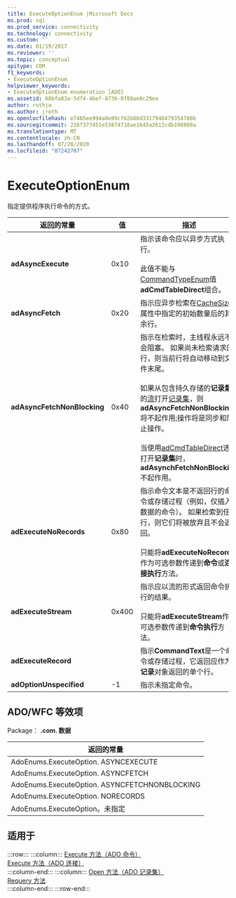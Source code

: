 ```yaml
---
title: ExecuteOptionEnum |Microsoft Docs
ms.prod: sql
ms.prod_service: connectivity
ms.technology: connectivity
ms.custom: ''
ms.date: 01/19/2017
ms.reviewer: ''
ms.topic: conceptual
apitype: COM
f1_keywords:
- ExecuteOptionEnum
helpviewer_keywords:
- ExecuteOptionEnum enumeration [ADO]
ms.assetid: 68bfa83a-5df4-4bef-8736-0f88ae8c29ea
author: rothja
ms.author: jroth
ms.openlocfilehash: e7465ee994a0e09cf62b80d3317948479354780b
ms.sourcegitcommit: 216f377451e53874718ae1645a2611cdb198808a
ms.translationtype: MT
ms.contentlocale: zh-CN
ms.lasthandoff: 07/28/2020
ms.locfileid: "87242707"
---
```

# <a name="executeoptionenum"></a>ExecuteOptionEnum
指定提供程序执行命令的方式。  
  
|返回的常量|值|描述|  
|--------------|-----------|-----------------|  
|**adAsyncExecute**|0x10|指示该命令应以异步方式执行。<br /><br /> 此值不能与[CommandTypeEnum](../../../ado/reference/ado-api/commandtypeenum.md)值**adCmdTableDirect**组合。|  
|**adAsyncFetch**|0x20|指示应异步检索在[CacheSize](../../../ado/reference/ado-api/cachesize-property-ado.md)属性中指定的初始数量后的其余行。|  
|**adAsyncFetchNonBlocking**|0x40|指示在检索时，主线程永远不会阻塞。 如果尚未检索请求的行，则当前行将自动移动到文件末尾。<br /><br /> 如果从包含持久存储的**记录集**的[流](../../../ado/reference/ado-api/stream-object-ado.md)打开[记录集](../../../ado/reference/ado-api/recordset-object-ado.md)，则**adAsyncFetchNonBlocking**将不起作用;操作将是同步和阻止操作。<br /><br /> 当使用[adCmdTableDirect](../../../ado/reference/ado-api/commandtypeenum.md)选项打开**记录集**时， **adAsynchFetchNonBlocking**不起作用。|  
|**adExecuteNoRecords**|0x80|指示命令文本是不返回行的命令或存储过程（例如，仅插入数据的命令）。 如果检索到任何行，则它们将被放弃且不会返回。<br /><br /> 只能将**adExecuteNoRecords**作为可选参数传递到**命令**或**连接执行**方法。|  
|**adExecuteStream**|0x400|指示应以流的形式返回命令执行的结果。<br /><br /> 只能将**adExecuteStream**作为可选参数传递到**命令执行**方法。|  
|**adExecuteRecord**||指示**CommandText**是一个命令或存储过程，它返回应作为**记录**对象返回的单个行。|  
|**adOptionUnspecified**|-1|指示未指定命令。|  
  
## <a name="adowfc-equivalent"></a>ADO/WFC 等效项  
 Package： **.com. 数据**  
  
|返回的常量|  
|--------------|  
|AdoEnums.ExecuteOption. ASYNCEXECUTE|  
|AdoEnums.ExecuteOption. ASYNCFETCH|  
|AdoEnums.ExecuteOption. ASYNCFETCHNONBLOCKING|  
|AdoEnums.ExecuteOption. NORECORDS|  
|AdoEnums.ExecuteOption。未指定|  
  
## <a name="applies-to"></a>适用于  

:::row:::
    :::column:::
        [Execute 方法（ADO 命令）](../../../ado/reference/ado-api/execute-method-ado-command.md)  
        [Execute 方法（ADO 连接）](../../../ado/reference/ado-api/execute-method-ado-connection.md)  
    :::column-end:::
    :::column:::
        [Open 方法（ADO 记录集）](../../../ado/reference/ado-api/open-method-ado-recordset.md)  
        [Requery 方法](../../../ado/reference/ado-api/requery-method.md)  
    :::column-end:::
:::row-end:::
